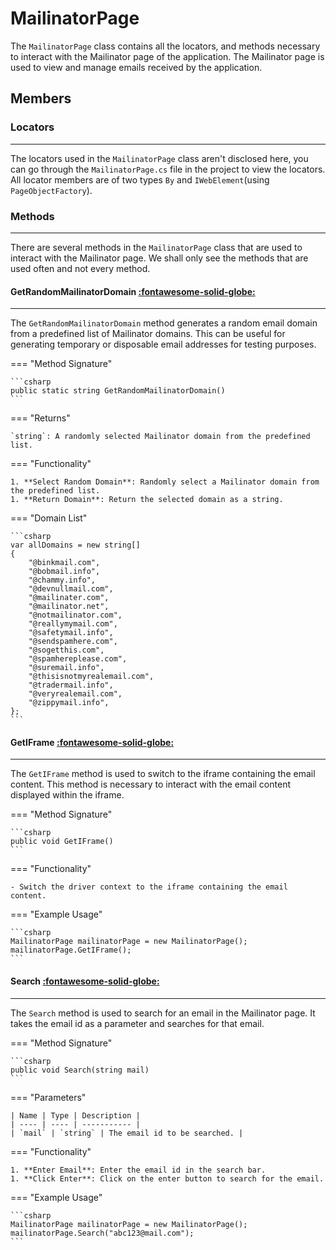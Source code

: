 # MailinatorPage

The `MailinatorPage` class contains all the locators, and methods necessary to interact with the Mailinator page of the application. The Mailinator page is used to view and manage emails received by the application.

## Members

### **Locators**

---

The locators used in the `MailinatorPage` class aren't disclosed here, you can go through the `MailinatorPage.cs` file in the project to view the locators. All locator members are of two types `By` and `IWebElement`(using `PageObjectFactory`).

### **Methods**

---

There are several methods in the `MailinatorPage` class that are used to interact with the Mailinator page. We shall only see the methods that are used often and not every method.

#### GetRandomMailinatorDomain [:fontawesome-solid-globe:](../../../Getting%20Started/conventions.md/#public)

---

The `GetRandomMailinatorDomain` method generates a random email domain from a predefined list of Mailinator domains. This can be useful for generating temporary or disposable email addresses for testing purposes.

=== "Method Signature"

	```csharp
	public static string GetRandomMailinatorDomain()
	```
=== "Returns"

	`string`: A randomly selected Mailinator domain from the predefined list.

=== "Functionality"

	1. **Select Random Domain**: Randomly select a Mailinator domain from the predefined list.
	1. **Return Domain**: Return the selected domain as a string.

=== "Domain List"

	```csharp
	var allDomains = new string[]
    {
        "@binkmail.com",
        "@bobmail.info",
        "@chammy.info",
        "@devnullmail.com",
        "@mailinater.com",
        "@mailinator.net",
        "@notmailinator.com",
        "@reallymymail.com",
        "@safetymail.info",
        "@sendspamhere.com",
        "@sogetthis.com",
        "@spamhereplease.com",
        "@suremail.info",
        "@thisisnotmyrealemail.com",
        "@tradermail.info",
        "@veryrealemail.com",
        "@zippymail.info",
    };
	```

#### GetIFrame [:fontawesome-solid-globe:](../../../Getting%20Started/conventions.md/#public)

---

The `GetIFrame` method is used to switch to the iframe containing the email content. This method is necessary to interact with the email content displayed within the iframe.

=== "Method Signature"

	```csharp
	public void GetIFrame()
	```

=== "Functionality"

	- Switch the driver context to the iframe containing the email content.

=== "Example Usage"

	```csharp
	MailinatorPage mailinatorPage = new MailinatorPage();
	mailinatorPage.GetIFrame();
	```

#### Search [:fontawesome-solid-globe:](../../../Getting%20Started/conventions.md/#public)

---

The `Search` method is used to search for an email in the Mailinator page. It takes the email id as a parameter and searches for that email.

=== "Method Signature"

	```csharp
	public void Search(string mail)
	```

=== "Parameters"

	| Name | Type | Description |
	| ---- | ---- | ----------- |
	| `mail` | `string` | The email id to be searched. |

=== "Functionality"

	1. **Enter Email**: Enter the email id in the search bar.
	1. **Click Enter**: Click on the enter button to search for the email.

=== "Example Usage"

	```csharp
	MailinatorPage mailinatorPage = new MailinatorPage();
	mailinatorPage.Search("abc123@mail.com");
	```